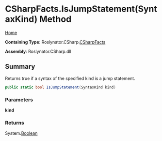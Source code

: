 # CSharpFacts\.IsJumpStatement\(SyntaxKind\) Method

[Home](../../../../README.md)

**Containing Type**: Roslynator\.CSharp\.[CSharpFacts](../README.md)

**Assembly**: Roslynator\.CSharp\.dll

## Summary

Returns true if a syntax of the specified kind is a jump statement\.

```csharp
public static bool IsJumpStatement(SyntaxKind kind)
```

### Parameters

**kind**

### Returns

System\.[Boolean](https://docs.microsoft.com/en-us/dotnet/api/system.boolean)

